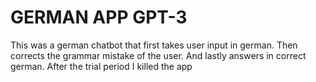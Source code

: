 # GERMAN APP GPT-3
This was a german chatbot that first takes user input in german. Then corrects the grammar mistake of the user. And lastly answers in correct german. After the trial period I killed the app
